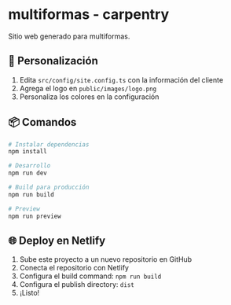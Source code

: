 # multiformas - carpentry

Sitio web generado para multiformas.

## 🚀 Personalización

1. Edita `src/config/site.config.ts` con la información del cliente
2. Agrega el logo en `public/images/logo.png`
3. Personaliza los colores en la configuración

## 📦 Comandos

```bash
# Instalar dependencias
npm install

# Desarrollo
npm run dev

# Build para producción
npm run build

# Preview
npm run preview
```

## 🌐 Deploy en Netlify

1. Sube este proyecto a un nuevo repositorio en GitHub
2. Conecta el repositorio con Netlify
3. Configura el build command: `npm run build`
4. Configura el publish directory: `dist`
5. ¡Listo!
